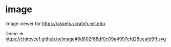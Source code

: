 # image
Image viewer for https://assets.scratch.mit.edu

Demo => https://chiroyce1.github.io/image#6d802f68df0c09a4997cfd28eeafd9ff.svg